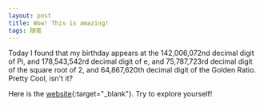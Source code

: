 ```yaml
---
layout: post
title: Wow! This is amazing!
tags: 随笔
---
```


Today I found that my birthday appears at the 142,006,072nd decimal digit of Pi, and 178,543,542rd decimal digit of e, and 75,787,723rd decimal digit of the square root of 2, and 64,867,620th decimal digit of the Golden Ratio. Pretty Cool, isn't it?

Here is the [website](http://www.subidiom.com/pi/pi.asp){:target="_blank"}. Try to explore yourself!
